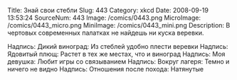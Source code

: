 Title: Знай свои стебли 
Slug: 443 
Category: xkcd 
Date: 2008-09-19 13:53:24 
SourceNum: 443 
Image: /comics/0443.png 
MicroImage: /comics/0443_micro.png 
MiniImage: /comics/0443_mini.png 
Description: В чертовых современных палатках не найдешь ни куска веревки. 

Надпись: Дикий виноград: Из стеблей удобно плести веревки
Надпись: Ядовитый плющ: Растет в тех же местах, что и виноград
Надпись: Моя девушка: Любит игры со связыванием
Надпись: Вокруг лагеря: Темно и ничего не видно
Надпись: Отношения после похода: Натянутые
